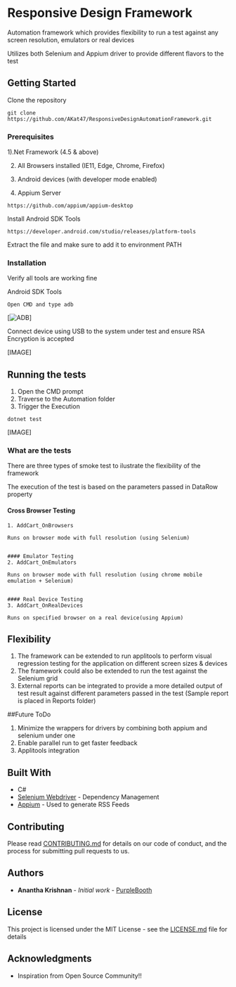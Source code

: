 # Responsive Design Framework

Automation framework which provides flexibility to run a test against any screen resolution, emulators or real devices

Utilizes both Selenium and Appium driver to provide different flavors to the test

## Getting Started

Clone the repository

```
git clone https://github.com/AKat47/ResponsiveDesignAutomationFramework.git
```

### Prerequisites

1).Net Framework (4.5 & above)

2) All Browsers installed (IE11, Edge, Chrome, Firefox)

3) Android devices (with developer mode enabled)

4) Appium Server

```
https://github.com/appium/appium-desktop
```

Install Android SDK Tools

```
https://developer.android.com/studio/releases/platform-tools
```

Extract the file and make sure to add it to environment PATH

### Installation

Verify all tools are working fine

Android SDK Tools

```
Open CMD and type adb

```

[![ADB](images/ADB.Jpeg)]

Connect device using USB to the system under test and ensure RSA Encryption is accepted

[IMAGE]

## Running the tests

1. Open the CMD prompt
2. Traverse to the Automation folder
3. Trigger the Execution

```
dotnet test

```

[IMAGE]

### What are the tests

There are three types of smoke test to ilustrate the flexibility of the framework

The execution of the test is based on the parameters passed in DataRow property

#### Cross Browser Testing

```
1. AddCart_OnBrowsers

Runs on browser mode with full resolution (using Selenium)
```

```

#### Emulator Testing
2. AddCart_OnEmulators

Runs on browser mode with full resolution (using chrome mobile emulation + Selenium)
```

```

#### Real Device Testing
3. AddCart_OnRealDevices

Runs on specified browser on a real device(using Appium)
```

## Flexibility

1. The framework can be extended to run applitools to perform visual regression testing for the application on different screen sizes & devices
2. The framework could also be extended to run the test against the Selenium grid
3. External reports can be integrated to provide a more detailed output of test result against different parameters passed in the test
(Sample report is placed in Reports folder)

##Future ToDo

1. Minimize the wrappers for drivers by combining both appium and selenium under one 
2. Enable parallel run to get faster feedback
3. Applitools integration


## Built With

* C#
* [Selenium Webdriver](https://maven.apache.org/) - Dependency Management
* [Appium](https://rometools.github.io/rome/) - Used to generate RSS Feeds

## Contributing

Please read [CONTRIBUTING.md](https://gist.github.com/PurpleBooth/b24679402957c63ec426) for details on our code of conduct, and the process for submitting pull requests to us.

## Authors

* **Anantha Krishnan** - *Initial work* - [PurpleBooth](https://github.com/AKat47)

## License

This project is licensed under the MIT License - see the [LICENSE.md](LICENSE.md) file for details

## Acknowledgments

* Inspiration from Open Source Community!!


